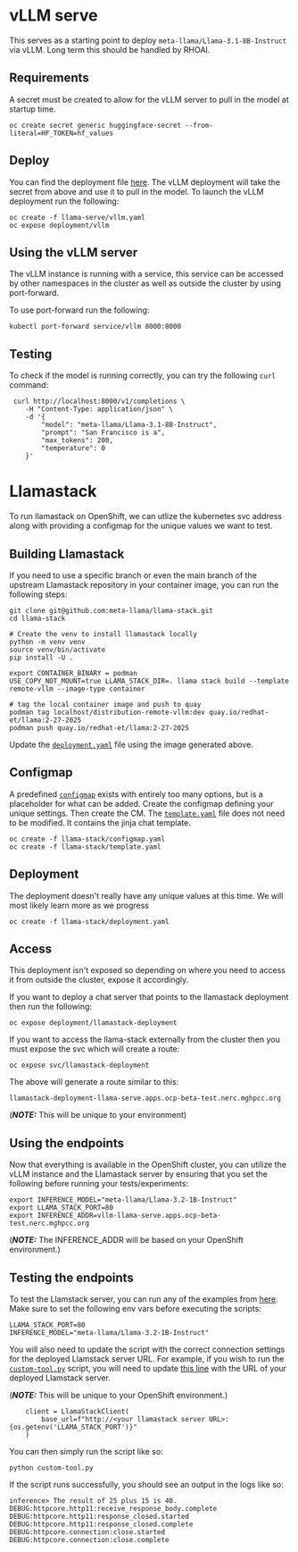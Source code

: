 # vLLM serve

This serves as a starting point to deploy `meta-llama/Llama-3.1-8B-Instruct` via vLLM. Long term this should be handled by RHOAI.

## Requirements

A secret must be created to allow for the vLLM server to pull in the model at startup time.

```
oc create secret generic huggingface-secret --from-literal=HF_TOKEN=hf_values
```

## Deploy

You can find the deployment file [here](https://github.com/redhat-et/agent-frameworks/tree/main/prototype/frameworks/llamastack/kubernetes/llama-serve).
The vLLM deployment will take the secret from above and use it to pull in the model. To launch the vLLM deployment run the following:

```
oc create -f llama-serve/vllm.yaml
oc expose deployment/vllm
```

## Using the vLLM server

The vLLM instance is running with a service, this service can be accessed by other namespaces in the cluster as well as outside the cluster by using port-forward.

To use port-forward run the following:

```
kubectl port-forward service/vllm 8000:8000
```

## Testing

To check if the model is running correctly, you can try the following `curl` command:

```
 curl http://localhost:8000/v1/completions \
    -H "Content-Type: application/json" \
    -d '{
        "model": "meta-llama/Llama-3.1-8B-Instruct",
        "prompt": "San Francisco is a",
        "max_tokens": 200,
        "temperature": 0
    }'
```


# Llamastack

To run llamastack on OpenShift, we can utlize the kubernetes svc address along with providing a configmap for the unique values we want to test.


## Building Llamastack

If you need to use a specific branch or even the main branch of the upstream Llamastack repository in your container image, you can run the following steps:

```
git clone git@github.com:meta-llama/llama-stack.git
cd llama-stack

# Create the venv to install llamastack locally
python -m venv venv
source venv/bin/activate
pip install -U .

export CONTAINER_BINARY = podman
USE_COPY_NOT_MOUNT=true LLAMA_STACK_DIR=. llama stack build --template remote-vllm --image-type container

# tag the local container image and push to quay
podman tag localhost/distribution-remote-vllm:dev quay.io/redhat-et/llama:2-27-2025
podman push quay.io/redhat-et/llama:2-27-2025
```

Update the [`deployment.yaml`](https://github.com/redhat-et/agent-frameworks/blob/main/prototype/frameworks/llamastack/kubernetes/llama-stack/deployment.yaml#L28) file using the image generated above.

## Configmap

A predefined [`configmap`](https://github.com/redhat-et/agent-frameworks/blob/main/prototype/frameworks/llamastack/kubernetes/llama-stack/configmap.yaml) exists with entirely too many options, but is a placeholder for what can be added. Create the configmap defining your unique settings. Then create the CM. The [`template.yaml`](https://github.com/redhat-et/agent-frameworks/blob/main/prototype/frameworks/llamastack/kubernetes/llama-stack/template.yaml) file does not need to be modified. It contains the jinja chat template.

```
oc create -f llama-stack/configmap.yaml
oc create -f llama-stack/template.yaml
```


## Deployment

The deployment doesn't really have any unique values at this time. We will most likely learn more as we progress

```
oc create -f llama-stack/deployment.yaml
```

## Access

This deployment isn't exposed so depending on where you need to access it from outside the cluster, expose it accordingly.

If you want to deploy a chat server that points to the llamastack deployment then run the following:

```
oc expose deployment/llamastack-deployment
```

If you want to access the llama-stack externally from the cluster then you must expose the svc which will create a route:

```
oc expose svc/llamastack-deployment
```

The above will generate a route similar to this:

```
llamastack-deployment-llama-serve.apps.ocp-beta-test.nerc.mghpcc.org
```
(_**NOTE:**_ This will be unique to your environment)

## Using the endpoints

Now that everything is available in the OpenShift cluster, you can utilize the vLLM instance and the Llamastack server by ensuring that you set the following before running your tests/experiments:

```
export INFERENCE_MODEL="meta-llama/Llama-3.2-1B-Instruct"
export LLAMA_STACK_PORT=80
export INFERENCE_ADDR=vllm-llama-serve.apps.ocp-beta-test.nerc.mghpcc.org
```

(_**NOTE:**_ The INFERENCE_ADDR will be based on your OpenShift environment.)

## Testing the endpoints

To test the Llamstack server, you can run any of the examples from [here](https://github.com/redhat-et/agent-frameworks/tree/main/prototype/frameworks/llamastack/scripts). Make sure to set the following env vars before executing the scripts:

```
LLAMA_STACK_PORT=80
INFERENCE_MODEL="meta-llama/Llama-3.2-1B-Instruct"
```

You will also need to update the script with the correct connection settings for the deployed Llamstack server URL. For example, if you wish to run the [`custom-tool.py`](https://github.com/redhat-et/agent-frameworks/blob/main/prototype/frameworks/llamastack/scripts/custom-tool.py) script, you will need to update [this line](https://github.com/redhat-et/agent-frameworks/blob/main/prototype/frameworks/llamastack/scripts/custom-tool.py#L47) with the URL of your deployed Llamstack server.

(_**NOTE:**_ This will be unique to your OpenShift environment.)

```
    client = LlamaStackClient(
        base_url=f"http://<your llamastack server URL>:{os.getenv('LLAMA_STACK_PORT')}"
    )
```

You can then simply run the script like so:

```
python custom-tool.py
```

If the script runs successfully, you should see an output in the logs like so:

```
inference> The result of 25 plus 15 is 40.
DEBUG:httpcore.http11:receive_response_body.complete
DEBUG:httpcore.http11:response_closed.started
DEBUG:httpcore.http11:response_closed.complete
DEBUG:httpcore.connection:close.started
DEBUG:httpcore.connection:close.complete
```

